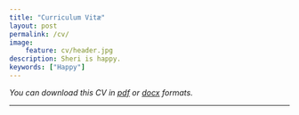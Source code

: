 ```yaml
---
title: "Curriculum Vitæ"
layout: post
permalink: /cv/
image:
    feature: cv/header.jpg
description: Sheri is happy.
keywords: ["Happy"]
---
```


*You can download this CV in [pdf]({{site.files}}/cv/cv.pdf) or [docx]({{site.files}}/cv/cv.docx) formats.*

---

